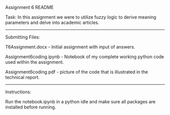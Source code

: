 Assignment 6 README

Task: In this assignment we were to utilize fuzzy logic to derive meaning parameters and delve into academic articles.

----------------------------------------------------------------------------------------------------------------------

Submitting Files:

T6Assignment.docx - Initial assignment with input of answers.

Assignment6coding.ipynb - Notebook of my complete working python code used within the assignment.

Assignment6coding.pdf - picture of the code that is illustrated in the technical report.

----------------------------------------------------------------------------------------------------------------------

Instructions:

Run the notebook.ipynb in a python idle and make sure all packages are installed before running.
